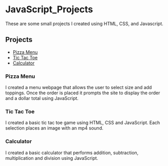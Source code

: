 # JavaScript_Projects
These are some small projects I created using HTML, CSS, and Javascript.

## Projects
- [Pizza Menu](#pizza-menu)
- [Tic Tac Toe](#tic-tac-toe)
- [Calculator](#calculator)

### Pizza Menu
I created a menu webpage that allows the user to select size and add toppings. Once the order is placed it prompts the site to display the order and a dollar total using JavaScript.

### Tic Tac Toe
I created a basic tic tac toe game using HTML, CSS and JavaScript. Each selection places an image with an mp4 sound.

### Calculator
I created a basic calculator that performs addition, subtraction, multiplication and division using JavaScript.
